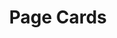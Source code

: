 ---
layout: design-system
group: components

title: Page Cards
description: Lorem ipsum dolor sit amet, consectetur adipiscing elit, sed do eiusmod tempor incididunt ut labore et dolore magna aliqua. Ut enim ad minim veniam, quis nostrud exercitation ullamco laboris nisi ut aliquip ex ea commodo consequat. Duis aute irure dolor in reprehenderit in voluptate velit esse cillum dolore eu fugiat nulla pariatur. Excepteur sint occaecat cupidatat non proident, sunt in culpa qui officia deserunt mollit anim id est laborum.

subgroups:
    - title: Sizes
      description: Curabitur lorem massa, dapibus eu nisl quis, aliquet feugiat dolor. Sed venenatis tortor sit amet facilisis ultrices. Nunc pretium metus quis quam fringilla faucibus. Vestibulum elit ligula, porta vitae finibus eget, tristique id orci. Integer faucibus dui dapibus, feugiat turpis sit amet, ultrices leo.
      variations:
            - title: Large
              description: Curabitur sagittis mauris nec lectus scelerisque, hendrerit pulvinar risus eleifend. Aliquam ut tortor faucibus, pulvinar.
              example: examples/page-cards/size-large.html
            - title: X-Large
              description: Curabitur sagittis mauris nec lectus scelerisque, hendrerit pulvinar risus eleifend. Aliquam ut tortor faucibus, pulvinar.
              example: examples/page-cards/size-x-large.html
            - title: Medium
              description: Curabitur sagittis mauris nec lectus scelerisque, hendrerit pulvinar risus eleifend. Aliquam ut tortor faucibus, pulvinar.
              example: examples/page-cards/size-medium.html
    - title: Colors
      description: Curabitur lorem massa, dapibus eu nisl quis, aliquet feugiat dolor. Sed venenatis tortor sit amet facilisis ultrices. Nunc pretium metus quis quam fringilla faucibus. Vestibulum elit ligula, porta vitae finibus eget, tristique id orci. Integer faucibus dui dapibus, feugiat turpis sit amet, ultrices leo.
      variations:
            - title: Primary
              description: Curabitur sagittis mauris nec lectus scelerisque, hendrerit pulvinar risus eleifend. Aliquam ut tortor faucibus, pulvinar.
              example: examples/page-cards/color-primary.html
            - title: Secondary
              description: Curabitur sagittis mauris nec lectus scelerisque, hendrerit pulvinar risus eleifend. Aliquam ut tortor faucibus, pulvinar.
              example: examples/page-cards/color-secondary.html


    # IMAGE PAGE CARDS ARE NOT YET COMPONENTIZED. STYLING FOR THEM ARE DEPENDENT ON THE PAGE THEY ARE FEATURED ON.

    # - title: Image Page Cards
    #   description: Curabitur lorem massa, dapibus eu nisl quis, aliquet feugiat dolor. Sed venenatis tortor sit amet facilisis ultrices. Nunc pretium metus quis quam fringilla faucibus. Vestibulum elit ligula, porta vitae finibus eget, tristique id orci. Integer faucibus dui dapibus, feugiat turpis sit amet, ultrices leo.
    #   variations:
    #         - title: Photo Page Cards
    #           description: Curabitur sagittis mauris nec lectus scelerisque, hendrerit pulvinar risus eleifend. Aliquam ut tortor faucibus, pulvinar.
    #           example: examples/page-cards/image-page-card-photo.html
    #         - title: Icon Page Cards
    #           description: Curabitur sagittis mauris nec lectus scelerisque, hendrerit pulvinar risus eleifend. Aliquam ut tortor faucibus, pulvinar.
    #           example: examples/page-cards/image-page-card-icon.html
---